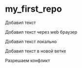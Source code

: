 ﻿# my_first_repo

Добавил текст

Добавил текст через web браузер

Добавил текст локально

Добавил текст в новой ветке

Разрешаем конфликт
